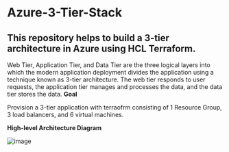 # Azure-3-Tier-Stack
This repository helps to build a 3-tier architecture in Azure using HCL Terraform.
----------------------------------------------------------------------------------
Web Tier, Application Tier, and Data Tier are the three logical layers into which the modern application deployment divides the application using a technique known as 3-tier architecture. The web tier responds to user requests, the application tier manages and processes the data, and the data tier stores the data.
**Goal**

Provision a 3-tier application with terraofrm consisting of 1 Resource Group, 3 load balancers, and 6 virtual machines. 

**High-level Architecture Diagram**

![image](https://github.com/hajee-78/Azure-3-Tier-Stack/assets/55215524/b106220c-bd82-48cf-b6cf-aea76e544c0b)












